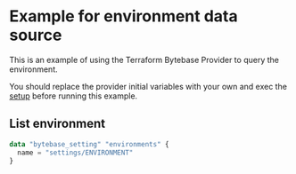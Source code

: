 # Example for environment data source

This is an example of using the Terraform Bytebase Provider to query the environment.

You should replace the provider initial variables with your own and exec the [setup](../setup/) before running this example.

## List environment

```terraform
data "bytebase_setting" "environments" {
  name = "settings/ENVIRONMENT"
}
```
